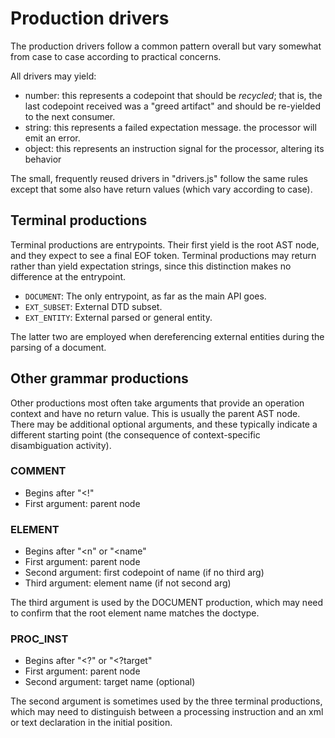 # Production drivers

The production drivers follow a common pattern overall but vary somewhat from
case to case according to practical concerns.

All drivers may yield:

- number: this represents a codepoint that should be _recycled_; that is, the
  last codepoint received was a "greed artifact" and should be re-yielded to the
  next consumer.
- string: this represents a failed expectation message. the processor will emit
  an error.
- object: this represents an instruction signal for the processor, altering its
  behavior

The small, frequently reused drivers in "drivers.js" follow the same rules
except that some also have return values (which vary according to case).

## Terminal productions

Terminal productions are entrypoints. Their first yield is the root AST node,
and they expect to see a final EOF token. Terminal productions may return rather
than yield expectation strings, since this distinction makes no difference at
the entrypoint.

- `DOCUMENT`: The only entrypoint, as far as the main API goes.
- `EXT_SUBSET`: External DTD subset.
- `EXT_ENTITY`: External parsed or general entity.

The latter two are employed when dereferencing external entities during the
parsing of a document.

## Other grammar productions

Other productions most often take arguments that provide an operation context
and have no return value. This is usually the parent AST node. There may be
additional optional arguments, and these typically indicate a different starting
point (the consequence of context-specific disambiguation activity).

### COMMENT

- Begins after "<!"
- First argument: parent node

### ELEMENT

- Begins after "<n" or "<name"
- First argument: parent node
- Second argument: first codepoint of name (if no third arg)
- Third argument: element name (if not second arg)

The third argument is used by the DOCUMENT production, which may need to confirm
that the root element name matches the doctype.

### PROC_INST

- Begins after "<?" or "<?target"
- First argument: parent node
- Second argument: target name (optional)

The second argument is sometimes used by the three terminal productions, which
may need to distinguish between a processing instruction and an xml or text
declaration in the initial position.
